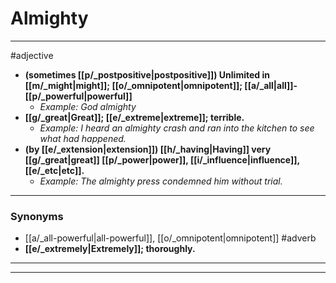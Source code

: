 # Almighty
---
#adjective
- **(sometimes [[p/_postpositive|postpositive]]) Unlimited in [[m/_might|might]]; [[o/_omnipotent|omnipotent]]; [[a/_all|all]]-[[p/_powerful|powerful]]**
	- _Example: God almighty_
- **[[g/_great|Great]]; [[e/_extreme|extreme]]; terrible.**
	- _Example: I heard an almighty crash and ran into the kitchen to see what had happened._
- **(by [[e/_extension|extension]]) [[h/_having|Having]] very [[g/_great|great]] [[p/_power|power]], [[i/_influence|influence]], [[e/_etc|etc]].**
	- _Example: The almighty press condemned him without trial._
---
### Synonyms
- [[a/_all-powerful|all-powerful]], [[o/_omnipotent|omnipotent]]
#adverb
- **[[e/_extremely|Extremely]]; thoroughly.**
---
---
